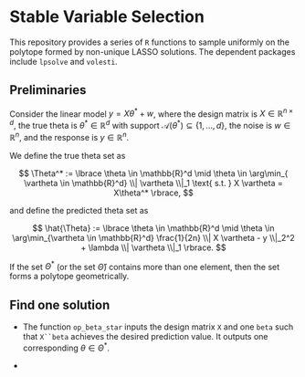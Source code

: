 # Stable Variable Selection

This repository provides a series of `R` functions to sample uniformly on the polytope formed by non-unique LASSO solutions. The dependent packages include `lpsolve` and `volesti`.


## Preliminaries
Consider the linear model $y = X\theta^* + w$, where the design matrix is $X\in\mathbb{R}^{n\times d}$, the true theta is $\theta^* \in\mathbb{R}^d$ with support $\mathcal{A}(\theta^*) \subseteq \lbrace 1,\dots, d \rbrace$, the noise is $w\in\mathbb{R}^n$, and the response is $y\in\mathbb{R}^n$.

We define the true theta set as

$$
\Theta^* := \lbrace \theta \in \mathbb{R}^d \mid \theta \in \arg\min_{ \vartheta \in \mathbb{R}^d} \\| \vartheta \\|_1 \text{ s.t. } X \vartheta = X\theta^*  \rbrace,
$$

and define the predicted theta set as

$$
\hat{\Theta} := \lbrace \theta \in \mathbb{R}^d \mid \theta \in \arg\min_{\vartheta \in \mathbb{R}^d} \frac{1}{2n} \\| X \vartheta - y \\|_2^2 + \lambda \\| \vartheta \\|_1  \rbrace.
$$

If the set $\Theta^*$ (or the set $\hat\Theta$) contains more than one element, then the set forms a polytope geometrically.


## Find one solution
- The function `op_beta_star` inputs the design matrix `X` and one `beta` such that `X``beta` achieves the desired prediction value. It outputs one corresponding $\theta \in \Theta^*$.

- 
